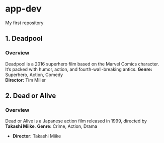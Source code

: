 # app-dev
My first repository
## **1. Deadpool**
### **Overview**
Deadpool is a 2016 superhero film based on the Marvel Comics character. It’s packed with humor, action, and fourth-wall-breaking antics.
**Genre:** Superhero, Action, Comedy  
**Director:** Tim Miller  

## **2. Dead or Alive**
### **Overview**
Dead or Alive is a Japanese action film released in 1999, directed by **Takashi Miike**.
 **Genre:** Crime, Action, Drama  
- **Director:** Takashi Miike 
